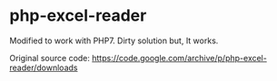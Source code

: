# php-excel-reader
Modified to work with PHP7. Dirty solution but, It works.

Original source code:
https://code.google.com/archive/p/php-excel-reader/downloads

